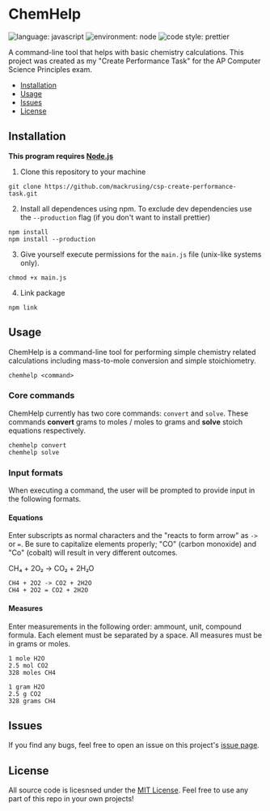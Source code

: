 # ChemHelp

![language: javascript](https://img.shields.io/badge/language-javascript-yellow)
![environment: node](https://img.shields.io/badge/environment-node-brightgreen)
![code style: prettier](https://img.shields.io/badge/code_style-prettier-ff69b4)

A command-line tool that helps with basic chemistry calculations. This project was created as my "Create Performance Task" for the AP Computer Science Principles exam.

- [Installation](#installation)
- [Usage](#usage)
- [Issues](#issues)
- [License](#license)

## Installation

**This program requires [Node.js](https://nodejs.org/en/)**

1. Clone this repository to your machine

```
git clone https://github.com/mackrusing/csp-create-performance-task.git
```

2. Install all dependences using npm. To exclude dev dependencies use the `--production` flag (if you don't want to install prettier)

```
npm install
npm install --production
```

3. Give yourself execute permissions for the `main.js` file (unix-like systems only).

```
chmod +x main.js
```

4. Link package

```
npm link
```

## Usage

ChemHelp is a command-line tool for performing simple chemistry related calculations including mass-to-mole conversion and simple stoichiometry.

```
chemhelp <command>
```

### Core commands

ChemHelp currently has two core commands: `convert` and `solve`. These commands **convert** grams to moles / moles to grams and **solve** stoich equations respectively.

```
chemhelp convert
chemhelp solve
```

### Input formats

When executing a command, the user will be prompted to provide input in the following formats.

#### Equations

Enter subscripts as normal characters and the "reacts to form arrow" as `->` or `=`. Be sure to capitalize elements properly; "CO" (carbon monoxide) and "Co" (cobalt) will result in very different outcomes.

CH₄ + 2O₂ → CO₂ + 2H₂O

```
CH4 + 2O2 -> CO2 + 2H2O
CH4 + 2O2 = CO2 + 2H2O
```

#### Measures

Enter measurements in the following order: ammount, unit, compound formula. Each element must be separated by a space. All measures must be in grams or moles.

```
1 mole H2O
2.5 mol CO2
328 moles CH4
```

```
1 gram H2O
2.5 g CO2
328 grams CH4
```

## Issues

If you find any bugs, feel free to open an issue on this project's [issue page](https://github.com/mackrusing/rest-api/issues).

## License

All source code is licesnsed under the [MIT License](./license.md). Feel free to use any part of this repo in your own projects!
